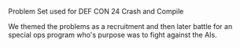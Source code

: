 Problem Set used for DEF CON 24 Crash and Compile

We themed the problems as a recruitment and then later battle for an special ops
program who's purpose was to fight against the AIs.
